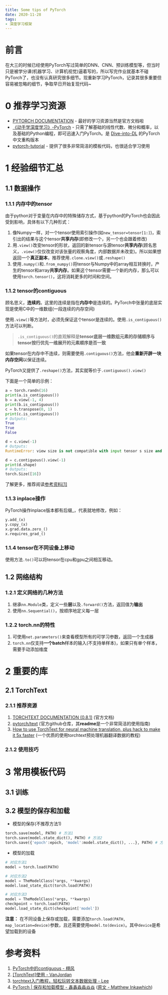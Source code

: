```yaml
---
title: Some tips of PyTorch
date: 2020-11-28
tags:
- 深度学习框架
---
```

# 前言
在大三的时候已经使用PyTorch写过简单的DNN、CNN、预训练模型等，但当时只是被学分课(机器学习、计算机视觉)逼着写的，所以写完作业就基本不碰PyTorch了，也没有认真研究很多细节。现重新学习PyTorch，记录其很多重要但容易被忽略的细节，争取早日开始复现代码~

# 0 推荐学习资源
* [PYTORCH DOCUMENTATION](https://pytorch.org/docs/stable/index.html) - 最好的学习资源当然是官方文档啦
* [《动手学深度学习》-PyTorch](https://tangshusen.me/Dive-into-DL-PyTorch/#/) - 只需了解基础的线性代数、微分和概率，以及基础的Python编程，即可迅速入门PyTorch。是 [Dive-into-DL](http://zh.d2l.ai/) 的PyTorch中文重构版本
* [pytorch-tutorial](https://github.com/yunjey/pytorch-tutorial) - 提供了很多非常简洁的模板代码，也很适合学习使用

# 1 经验细节汇总
## 1.1 数据操作
### 1.1.1 内存中的tensor
由于python对于变量在内存中的特殊储存方式，基于python的PyTorch也会因此受到影响，具体有以下几种形式：
1. 像Numpy一样，对一个tensor使用索引操作(如```new_tensor=tensor[1:]```)，索引出的结果与这个tensor**共享内存**(即修改一个，另一个也会跟着修改)
2. 用```.view()```改变tensor的形状，返回的新tensor与源tensor**共享内存**(顾名思义，```.view()```仅仅改变对该张量的观察角度，内部数据并未改变)。所以如果想返回一个**真正副本**，推荐使用```.clone.view()```或```.reshape()```
3. 使用```.numpy()```和```.from_numpy()```将tensor与Numpy中的array相互转换时，产生的tensor和array**共享内存**。如果这个tensor需要一个新的内存，那么可以使用```torch.tensor()```，这将消耗更多的时间和空间。

### 1.1.2 tensor的contiguous
顾名思义，**连续的**。这里的连续是指在**内存中**是连续的。PyTorch中张量的底层实现是使用C中的一维数组(一段连续的内存空间)

使用```.view()```等方法时，必须先保证这个tensor是连续的。使用```.is_contiguous()```方法可以判断。  
> ```.is_contiguous()```的直观解释是**tensor底层一维数组元素的存储顺序与tensor按行优先一维展开的元素顺序是否一致**

如果tensor在内存中不连续，则需要使用```.contiguous()```方法，他会**重新开辟一块内存空间**以保证连续。

PyTorch又提供了```.reshape()```方法，其实就等价于```.contiguous().view()```

下面是一个简单的示例：

```python
a = torch.randn(16)
print(a.is_contiguous())
b = a.view(-1, 4)
print(b.is_contiguous())
c = b.transpose(0, 1)
print(c.is_contiguous())
# Outputs:
True
True
False

d = c.view(-1)
# Outputs:
RuntimeError: view size is not compatible with input tensor s size and stride (at least one dimension spans across two contiguous subspaces). Use .reshape(...) instead.

d = c.contiguous().view(-1)
print(d.shape)
# Outputs:
torch.Size([16])
```
了解更多，推荐阅读[参考资料[1]](https://zhuanlan.zhihu.com/p/64551412)

### 1.1.3 inplace操作
PyTorch操作inplace版本都有后缀_，代表就地修改，例如：
```python
y.add_(x)
y.copy_(x)
x.grad.data.zero_()
x.requires_grad_()
```

### 1.1.4 tensor在不同设备上移动
使用方法```.to()```可以将tensor在cpu和gpu之间相互移动。

## 1.2 网络结构
### 1.2.1 定义网络的几种方法
1. 继承```nn.Module```类，定义一些**层**以及```.forward()```方法，返回值为**输出**
2. 使用```nn.Sequential()```，按顺序地定义每一层

### 1.2.2 torch.nn的特性
1. 可使用```net.parameters()```来查看模型所有的可学习参数，返回一个生成器
2. ```torch.nn```仅支持**一个batch**样本的输入(不支持单样本)，如果只有单个样本，需要手动添加维度

# 2 重要的库
## 2.1 TorchText
### 2.1.1 推荐资源
1. [TORCHTEXT DOCUMENTATION (0.8.1)](https://pytorch.org/text/stable/index.html) (官方文档)
2. [pytorch/text](https://github.com/pytorch/text#data) (官方github仓库，其**readme**是一个非常简洁的使用指南)
3. [How to use TorchText for neural machine translation, plus hack to make it 5x faster](https://towardsdatascience.com/how-to-use-torchtext-for-neural-machine-translation-plus-hack-to-make-it-5x-faster-77f3884d95#8a90) (一个优质的使用torchtext预处理机器翻译数据的教程)

### 2.1.2 使用技巧


# 3 常用模板代码
## 3.1 训练

## 3.2 模型的保存和加载
* 模型的保存(不推荐方法1)  
```python
torch.save(model, PATH) # 方法1
torch.save(model.state_dict(), PATH) # 方法2
torch.save({'epoch':epoch, 'model':model.state_dict(), ...}, PATH) # 方法3
```

* 模型的加载  
```python
# 对应方法1
model = torch.load(PATH)

# 对应方法2
model = TheModelClass(*args, **kwargs)
model.load_state_dict(torch.load(PATH))

# 对应方法3
model = TheModelClass(*args, **kwargs)
checkpoint = torch.load(PATH)
model.load_state_dict(checkpoint['model'])
```

**注意：** 在不同设备上保存或加载，需要添加```torch.load(PATH, map_location=device)```参数，且还需要使用```model.to(device)```。其中```device```是希望加载到的设备

# 参考资料
1. [PyTorch中的contiguous - 栩风](https://zhuanlan.zhihu.com/p/64551412)
2. [[TorchText]使用 - VanJordan](https://www.jianshu.com/p/e5adb235399e)
3. [torchtext入门教程，轻松玩转文本数据处理 - Lee](https://zhuanlan.zhihu.com/p/31139113)
4. [PyTorch | 保存和加载模型 - 鑫鑫淼淼焱焱](https://zhuanlan.zhihu.com/p/82038049) ([原文 - Matthew Inkawhich](https://pytorch.org/tutorials/beginner/saving_loading_models.html))